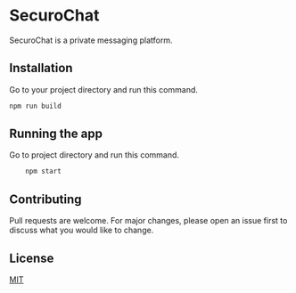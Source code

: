 # SecuroChat

SecuroChat is a private messaging platform.

## Installation

Go to your project directory and run this command.

```bash
npm run build
```

## Running the app

Go to project directory and run this command.

```bash
    npm start
```

## Contributing

Pull requests are welcome. For major changes, please open an issue first to discuss what you would like to change.

## License

[MIT](https://choosealicense.com/licenses/mit/)
